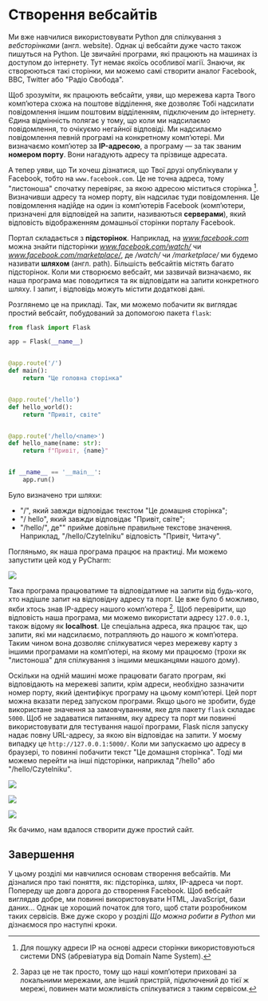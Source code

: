 # Створення вебсайтів

Ми вже навчилися використовувати Python для спілкування з *вебсторінками* (англ. website). Однак ці вебсайти дуже часто також пишуться на Python. Це звичайні програми, які працюють на машинах із доступом до інтернету. Тут немає якоїсь особливої магії. Знаючи, як створюються такі сторінки, ми можемо самі створити аналог Facebook, BBC, Twitter або "Радіо Свобода".

Щоб зрозуміти, як працюють вебсайти, уяви, що мережева карта Твого комп’ютера схожа на поштове відділення, яке дозволяє Тобі надсилати повідомлення іншим поштовим відділенням, підключеним до інтернету. Єдина відмінність полягає у тому, що коли ми надсилаємо повідомлення, то очікуємо негайної відповіді. Ми надсилаємо повідомлення певній програмі на конкретному комп’ютері. Ми визначаємо комп’ютер за **IP-адресою**, а програму — за так званим **номером порту**. Вони нагадують адресу та прізвище адресата.

А тепер уяви, що Ти хочеш дізнатися, що Твої друзі опублікували у Facebook, тобто на `www.facebook.com`. Це не точна адреса, тому "листоноша" спочатку перевіряє, за якою адресою міститься сторінка [^404_1]. Визначивши адресу та номер порту, він надсилає туди повідомлення. Це повідомлення надійде на один із комп’ютерів Facebook (комп’ютери, призначені для відповідей на запити, називаються **серверами**), який відповість відображенням домашньої сторінки порталу Facebook.

Портал складається з **підсторінок**. Наприклад, на *www.facebook.com* можна знайти підсторінки *www.facebook.com/watch/* чи *www.facebook.com/marketplace/*, де */watch/* чи */marketplace/* ми будемо називати **шляхом** (англ. path). Більшість вебсайтів містять багато підсторінок. Коли ми створюємо вебсайт, ми зазвичай визначаємо, як наша програма має поводитися та як відповідати на запити конкретного шляху. І запит, і відповідь можуть містити додаткові дані.

Розглянемо це на прикладі. Так, ми можемо побачити як виглядає простий вебсайт, побудований за допомогою пакета `flask`:

```python
from flask import Flask

app = Flask(__name__)


@app.route('/')
def main():
    return "Це головна сторінка"


@app.route('/hello')
def hello_world():
    return "Привіт, світе"


@app.route('/hello/<name>')
def hello_name(name: str):
    return f"Привіт, {name}"


if __name__ == '__main__':
    app.run()
```

Було визначено три шляхи:

- "/", який завжди відповідає текстом "Це домашня сторінка";
- "/ hello", який завжди відповідає "Привіт, світе";
- "/hello/<name>", де"<name>" прийме довільне правильне текстове значення. Наприклад, "/hello/Czytelniku" відповість "Привіт, Читачу".

Погляньмо, як наша програма працює на практиці. Ми можемо запустити цей код у PyCharm:

![](404_flask_run.png)

Така програма працюватиме та відповідатиме на запити від будь-кого, хто надішле запит на відповідну адресу та порт. Це вже було б можливо, якби хтось знав IP-адресу нашого комп’ютера [^404_2]. Щоб перевірити, що відповість наша програма, ми можемо використати адресу `127.0.0.1`, також відому як **localhost**. Це спеціальна адреса, яка працює так, що запити, які ми надсилаємо, потрапляють до нашого ж комп’ютера. Таким чином вона дозволяє спілкуватися через мережеву карту з іншими програмами на комп’ютері, на якому ми працюємо (трохи як "листоноша" для спілкування з іншими мешканцями нашого дому).

Оскільки на одній машині може працювати багато програм, які відповідають на мережеві запити, крім адреси, необхідно зазначити номер порту, який ідентифікує програму на цьому комп’ютері. Цей порт можна вказати перед запуском програми. Якщо цього не зробити, буде використане значення за замовчуванням, яке для пакету `flask` складає `5000`. Щоб не задаватися питанням, яку адресу та порт ми повинні використовувати для тестування нашої програми, Flask після запуску надає повну URL-адресу, за якою він відповідає на запити. У моєму випадку це `http://127.0.0.1:5000/`. Коли ми запускаємо цю адресу в браузері, то повинні побачити текст "Це домашня сторінка". Тоді ми можемо перейти на інші підсторінки, наприклад "/hello" або "/hello/Czytelniku".

![](404_webpage_1.png)

![](404_webpage_2.png)

![](404_webpage_3.png)

Як бачимо, нам вдалося створити дуже простий сайт.

## Завершення

У цьому розділі ми навчилися основам створення вебсайтів. Ми дізналися про такі поняття, як: підсторінка, шлях, IP-адреса чи порт. Попереду ще довга дорога до створення Facebook. Щоб вебсайт виглядав добре, ми повинні використовувати HTML, JavaScript, бази даних... Однак це хороший початок для того, щоб стати розробником таких сервісів. Вже дуже скоро у розділі *Що можна робити в Python* ми дізнаємося про наступні кроки.

[^404_1]: Для пошуку адреси IP на основі адреси сторінки використовуються системи DNS (абревіатура від Domain Name System).
[^404_2]: Зараз це не так просто, тому що наші комп’ютери приховані за локальними мережами, але інший пристрій, підключений до тієї ж мережі, повинен мати можливість спілкуватися з таким сервісом.



